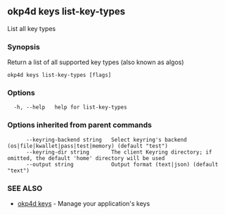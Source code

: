 ## okp4d keys list-key-types

List all key types

### Synopsis

Return a list of all supported key types (also known as algos)

```
okp4d keys list-key-types [flags]
```

### Options

```
  -h, --help   help for list-key-types
```

### Options inherited from parent commands

```
      --keyring-backend string   Select keyring's backend (os|file|kwallet|pass|test|memory) (default "test")
      --keyring-dir string       The client Keyring directory; if omitted, the default 'home' directory will be used
      --output string            Output format (text|json) (default "text")
```

### SEE ALSO

* [okp4d keys](okp4d_keys.md)	 - Manage your application's keys
